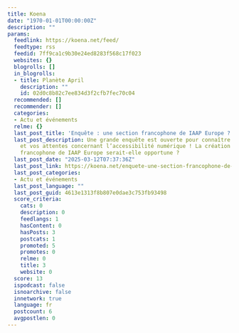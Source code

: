 ```yaml
---
title: Koena
date: "1970-01-01T00:00:00Z"
description: ""
params:
  feedlink: https://koena.net/feed/
  feedtype: rss
  feedid: 7ff9ca1c9b30e24ed8283f568c17f023
  websites: {}
  blogrolls: []
  in_blogrolls:
  - title: Planète April
    description: ""
    id: 02d0c8b82c7ee834d3f2cfb7fec70c04
  recommended: []
  recommender: []
  categories:
  - Actu et événements
  relme: {}
  last_post_title: 'Enquête : une section francophone de IAAP Europe ?'
  last_post_description: Une grande enquête est ouverte pour connaître vos besoins
    et vos attentes concernant l’accessibilité numérique ! La création d’une section
    francophone de IAAP Europe serait-elle opportune ?
  last_post_date: "2025-03-12T07:37:36Z"
  last_post_link: https://koena.net/enquete-une-section-francophone-de-iaap-europe/
  last_post_categories:
  - Actu et événements
  last_post_language: ""
  last_post_guid: 4613e1313f8b807e0dae3c753fb93498
  score_criteria:
    cats: 0
    description: 0
    feedlangs: 1
    hasContent: 0
    hasPosts: 3
    postcats: 1
    promoted: 5
    promotes: 0
    relme: 0
    title: 3
    website: 0
  score: 13
  ispodcast: false
  isnoarchive: false
  innetwork: true
  language: fr
  postcount: 6
  avgpostlen: 0
---
```

